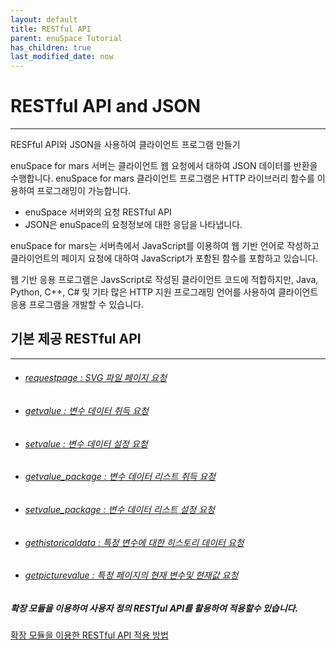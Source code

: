 ```yaml
---
layout: default
title: RESTful API
parent: enuSpace Tutorial
has_children: true
last_modified_date: now
---
```


# **RESTful API and JSON**

---

RESFful API와 JSON을 사용하여 클라이언트 프로그램 만들기

enuSpace for mars 서버는 클라이언트 웹 요청에서 대하여 JSON 데이터를 반환을 수행합니다. enuSpace for mars 클라이언트 프로그램은 HTTP 라이브러리 함수를 이용하여 프로그래밍이 가능합니다.

* enuSpace 서버와의 요청 RESTful API 
* JSON은 enuSpace의 요청정보에 대한 응답을 나타냅니다.

enuSpace for mars는 서버측에서 JavaScript를 이용하여 웹 기반 언어로 작성하고 클라이언트의 페이지 요청에 대하여 JavaScript가 포함된 함수를 포함하고 있습니다.

웹 기반 응용 프로그램은 JavsScript로 작성된 클라이언트 코드에 적합하지만, Java, Python, C++, C\# 및 기타 많은 HTTP 지원 프로그래밍 언어를 사용하여 클라이언트 응용 프로그램을 개발할 수 있습니다.

## 기본 제공 RESTful API

---

* ###### [requestpage : SVG 파일 페이지 요청](//tutorial/restful-requestpage.html)
* ###### [getvalue : 변수 데이터 취득 요청](//tutorial/restful-getvalue.html)
* ###### [setvalue : 변수 데이터 설정 요청](//tutorial/restful-setvalue.html)
* ###### [getvalue\_package : 변수 데이터 리스트 취득 요청](//tutorial/restful-getvalue-package.html)
* ###### [setvalue\_package : 변수 데이터 리스트 설정 요청](/tutorial/restful-setvalue-package.md)
* ###### [gethistoricaldata : 특정 변수에 대한 히스토리 데이터 요청](/tutorial/restful-gethistoricaldata.html)
* ###### [getpicturevalue : 특정 페이지의 현재 변수및 현재값 요청](/tutorial/restful-getpicturevalue.html)



##### 확장 모듈을 이용하여 사용자 정의 RESTful API를 활용하여 적용할수 있습니다.

[확장 모듈을 이용한 RESTful API 적용 방법](http://enuspace.tistory.com/entry/enuSpacewebextension)

